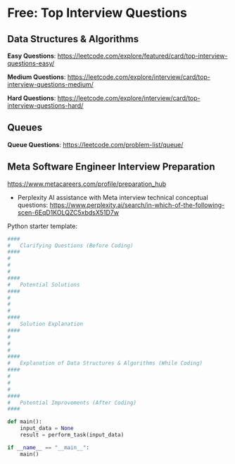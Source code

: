 # Free: Top Interview Questions

## Data Structures & Algorithms

**Easy Questions**: https://leetcode.com/explore/featured/card/top-interview-questions-easy/

**Medium Questions**: https://leetcode.com/explore/interview/card/top-interview-questions-medium/

**Hard Questions**: https://leetcode.com/explore/interview/card/top-interview-questions-hard/

## Queues

**Queue Questions**: https://leetcode.com/problem-list/queue/

## Meta Software Engineer Interview Preparation

https://www.metacareers.com/profile/preparation_hub

- Perplexity AI assistance with Meta interview technical conceptual questions: https://www.perplexity.ai/search/in-which-of-the-following-scen-6EqD1KOLQZC5xbdsX51D7w

Python starter template:

~~~python
####
#   Clarifying Questions (Before Coding)
####
#
#
#
####
#   Potential Solutions
####
#
#
#
####
#   Solution Explanation
####
#
#
#
####
#   Explanation of Data Structures & Algorithms (While Coding)
####
#
#
#
####
#   Potential Improvements (After Coding)
####

def main():
    input_data = None
    result = perform_task(input_data)

if __name__ == "__main__":
    main()
~~~
